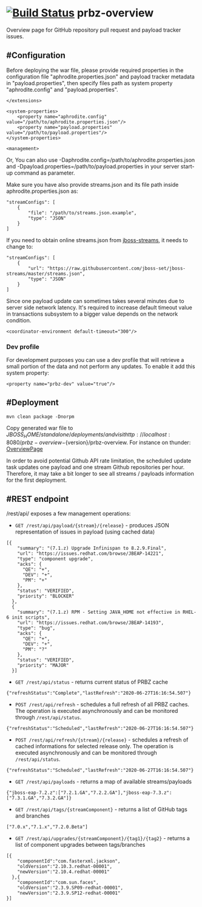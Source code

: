 [![Build Status](https://travis-ci.org/jboss-set/prbz-overview.svg?branch=master)](https://travis-ci.org/jboss-set/prbz-overview)
prbz-overview
=============

Overview page for GitHub repository pull request and payload tracker issues.

#Configuration
------------
Before deploying the war file,  please provide required properties in the configuration file "aphrodite.properties.json" and payload tracker metadata in "payload.properties", then specify files path as system property "aphrodite.config" and "payload.properties".

    </extensions>

    <system-properties>
        <property name="aphrodite.config" value="/path/to/aphrodite.properties.json"/>
        <property name="payload.properties" value="/path/to/payload.properties"/>
    </system-properties>

    <management>

Or, You can also use -Daphrodite.config=/path/to/aphrodite.properties.json and -Dpayload.properties=/path/to/payload.properties in your server start-up command as parameter.

Make sure you have also provide streams.json and its file path inside aphrodite.properties.json as:

	"streamConfigs": [
        {
            "file": "/path/to/streams.json.example",
            "type": "JSON"
        }
    ]

If you need to obtain online streams.json from [jboss-streams](https://github.com/jboss-set/jboss-streams), it needs to change to:

	"streamConfigs": [
        {
            "url": "https://raw.githubusercontent.com/jboss-set/jboss-streams/master/streams.json",
            "type": "JSON"
        }
    ]

Since one payload update can sometimes takes several minutes due to server side network latency. It's required to increase default timeout value in transactions subsystem to a bigger value depends on the network condition.

	<coordinator-environment default-timeout="300"/>

### Dev profile

For development purposes you can use a dev profile that will retrieve a small portion of the data and not perform any updates. To enable it add this system property:

    <property name="prbz-dev" value="true"/>

#Deployment
------------

```
mvn clean package -Dnorpm
```

Copy generated war file to $JBOSS_HOME/standalone/deployments/ and visit http://localhost:8080/prbz-overview-${version}/prbz-overview.
For instance on thunder: [OverviewPage](https://thunder.sin2.redhat.com/prbz-overview)

In order to avoid potential Github API rate limitation, the scheduled update task updates one payload and one stream Github repositories per hour. Therefore, it may take a bit longer to see all streams / payloads information for the first deployment.

#REST endpoint
---------------
/rest/api/ exposes a few management operations:

- `GET /rest/api/payload/{stream}/{release}` - produces JSON representation of issues in payload (using cached data)
```
[{
    "summary": "(7.1.z) Upgrade Infinispan to 8.2.9.Final",
    "url": "https://issues.redhat.com/browse/JBEAP-14221",
    "type": "component upgrade",
    "acks": {
      "QE": "+",
      "DEV": "+",
      "PM": "+"
    },
    "status": "VERIFIED",
    "priority": "BLOCKER"
  },
  {
    "summary": "(7.1.z) RPM - Setting JAVA_HOME not effective in RHEL-6 init scripts",
    "url": "https://issues.redhat.com/browse/JBEAP-14193",
    "type": "bug",
    "acks": {
      "QE": "+",
      "DEV": "+",
      "PM": "?"
    },
    "status": "VERIFIED",
    "priority": "MAJOR"
  }]
```
 - `GET /rest/api/status` - returns current status of PRBZ cache
```
{"refreshStatus":"Complete","lastRefresh":"2020-06-27T16:16:54.507"}
```
 - `POST /rest/api/refresh` - schedules a full refresh of all PRBZ caches. The operation is executed asynchronously and can be monitored through `/rest/api/status`.
```
{"refreshStatus":"Scheduled","lastRefresh":"2020-06-27T16:16:54.507"}
```
 - `POST /rest/api/refresh/{stream}/{release}` - schedules a refresh of cached informations for selected release only. The operation is executed asynchronously and can be monitored through `/rest/api/status`.
```
{"refreshStatus":"Scheduled","lastRefresh":"2020-06-27T16:16:54.507"}
```
 - `GET /rest/api/payloads` - returns a map of available streams/payloads
```
{"jboss-eap-7.2.z":["7.2.1.GA","7.2.2.GA"],"jboss-eap-7.3.z":["7.3.1.GA","7.3.2.GA"]}
```
 - `GET /rest/api/tags/{streamComponent}` - returns a list of GitHub tags and branches
```
["7.0.x","7.1.x","7.2.0.Beta"]
```
 - `GET /rest/api/upgrades/{streamComponent}/{tag1}/{tag2}` - returns a list of component upgrades between tags/branches
```
[{
    "componentId":"com.fasterxml.jackson",
    "oldVersion":"2.10.3.redhat-00001",
    "newVersion":"2.10.4.redhat-00001"
  },{
    "componentId":"com.sun.faces",
    "oldVersion":"2.3.9.SP09-redhat-00001",
    "newVersion":"2.3.9.SP12-redhat-00001"
}]
```
